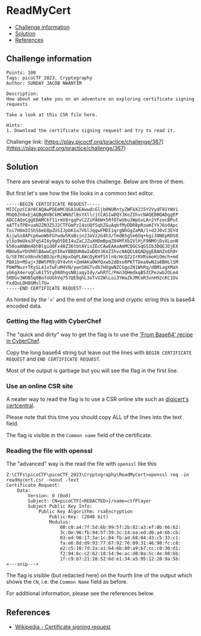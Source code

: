# ReadMyCert

- [Challenge information](#challenge-information)
- [Solution](#solution)
- [References](#references)

## Challenge information
```
Points: 100
Tags: picoCTF 2023, Cryptography
Author: SUNDAY JACOB NWANYIM

Description:
How about we take you on an adventure on exploring certificate signing requests

Take a look at this CSR file here.

Hints:
1. Download the certificate signing request and try to read it.
```
Challenge link: [https://play.picoctf.org/practice/challenge/367](https://play.picoctf.org/practice/challenge/367)

## Solution

There are several ways to solve this challenge. Below are three of them.

But first let's see how the file looks in a common text editor.
```
-----BEGIN CERTIFICATE REQUEST-----
MIICpzCCAY8CAQAwPDEmMCQGA1UEAwwdcGljb0NURntyZWFkX215Y2VydF81YWVi
MGQ0Zn0xEjAQBgNVBCkMCWN0ZlBsYXllcjCCASIwDQYJKoZIhvcNAQEBBQADggEP
ADCCAQoCggEBAMCkf11rmV8rgqPvC2ZiPA6W+5RfOTwU6u3WpGvLA+2YFzocBPut
aATTxTPB+uaN2ZN3Z5J2CTFGmPzI4sUQfSqhZGuAqbfMyDDR8pRswmIYVJ6s0Apc
Toi7H8m3IShSbeE0pZUSIJpbK1a7V6lJqgwFMDI1qrgNhGgZaMA/l+d2J0vC3EYd
AijwSs8APcp6woWbFGYwdw5KaBsjn23oVz2G4h3/TmdB5g5e6Oq+kgi38NEpRDS0
ylXo9mUko3FqS4I6y9gOtDEI4uZaCJZuXHDmBpqZ04MfXbIVlHjF9NMOjDvXLonN
650oaANBm4bhBlgid0Fx48Z36tbtAVivZEcCAwEAAaAmMCQGCSqGSIb3DQEJDjEX
MBUwEwYDVR0lBAwwCgYIKwYBBQUHAwIwDQYJKoZIhvcNAQELBQADggEBAHZx6h9r
G/SE7RCoX6ndk5BOJprRiHpxOqPLAWcDyKHfStln0/HcQZzIrRVRsmoHiOmch+md
PBA1b+M5aj+3BWtPR9jOY4vht+ZmHAKa0WfQxwb2dBxsRPKTTDea0wN2u8BHLlSM
PbWPNuz+TKySL41xfwFuM4VN/ywn58GTvdb7HXgwNZCGgo2N1WhRq/dBMiagXMah
yb6gX4erugCu61T5tyD80hgsNBjaqyIdy/whRfC/Pmn3QHmdkqB5ZCPezwb2OLm4
5RDGv3WOB5q0BofoUGhVq757QE8qhL3oTvV2WlLoi3YWaZkJMCeR3vnH92cKC1Ov
FxdQuLOH8GMvl7U=
-----END CERTIFICATE REQUEST-----
```

As hinted by the '=' and the end of the long and cryptic string this is base64 encoded data.

### Getting the flag with CyberChef

The "quick and dirty" way to get the flag is to use the ['From Base64' recipe in CyberChef](https://gchq.github.io/CyberChef/#recipe=From_Base64('A-Za-z0-9%2B/%3D',true,false)).

Copy the long base64 string but leave out the lines with `BEGIN CERTIFICATE REQUEST` and `END CERTIFICATE REQUEST`.

Most of the output is garbage but you will see the flag in the first line.

### Use an online CSR site

A neater way to read the flag is to use a CSR online site such as [digicert's certcentral](https://www.digicert.com/ssltools/view-csr/).

Please note that this time you should copy ALL of the lines into the text field.

The flag is visible in the `Common name` field of the certificate.

### Reading the file with openssl

The "advanced" way is the read the file with `openssl` like this
```
Z:\CTFs\picoCTF\picoCTF_2023\Cryptography\ReadMyCert>openssl req -in readmycert.csr -noout -text
Certificate Request:
    Data:
        Version: 0 (0x0)
        Subject: CN=picoCTF{<REDACTED>}/name=ctfPlayer
        Subject Public Key Info:
            Public Key Algorithm: rsaEncryption
                Public-Key: (2048 bit)
                Modulus:
                    00:c0:a4:7f:5d:6b:99:5f:2b:82:a3:ef:0b:66:62:
                    3c:0e:96:fb:94:5f:39:3c:14:ea:ed:d6:a4:6b:cb:
                    03:ed:98:17:3a:1c:04:fb:ad:68:04:d3:c5:33:c1:
                    fa:e6:8d:d9:93:77:67:92:76:09:31:46:98:fc:c8:
                    e2:c5:10:7d:2a:a1:64:6b:80:a9:b7:cc:c8:30:d1:
                    f2:94:6c:c2:62:18:54:9e:ac:d0:0a:5c:4e:88:bb:
                    1f:c9:b7:21:28:52:6d:e1:34:a5:95:12:20:9a:5b:
<---snip--->
```

The flag is visible (but redacted here) on the fourth line of the output which shows the `CN`, i.e. the `Common Name` field as before.

For additional information, please see the references below.

## References

- [Wikipedia - Certificate signing request](https://en.wikipedia.org/wiki/Certificate_signing_request)

